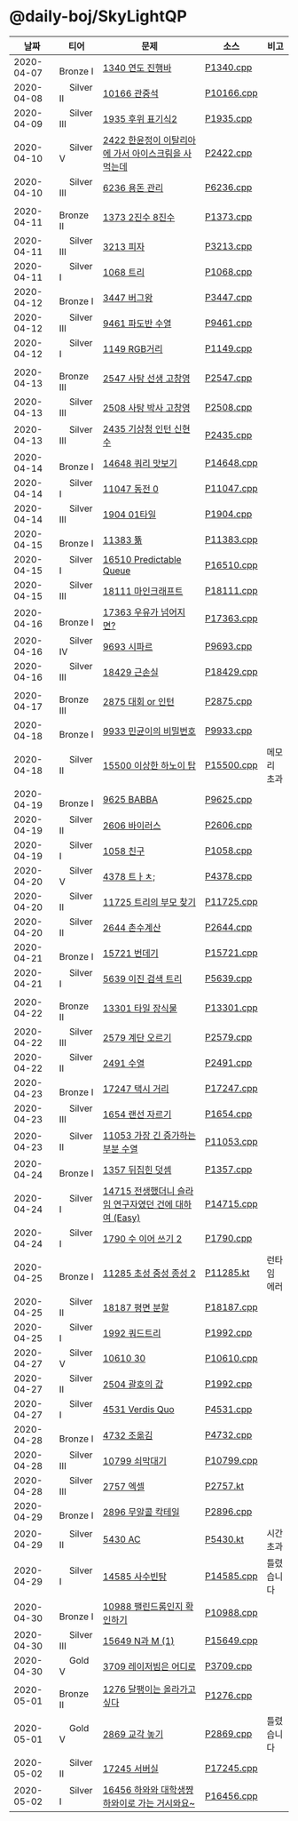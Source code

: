 # @daily-boj/SkyLightQP

| 날짜           | 티어                                                                                    | 문제                                                               | 소스                          | 비고          |
|---------------|---------------------------------------------------------------------------------------|-------------------------------------------------------------------|-----------------------------|-------------|
| 2020-04-07 | <img src="https://static.solved.ac/tier_small/5.svg" height="14px"/> Bronze I | [1340 연도 진행바](https://www.acmicpc.net/problem/1340) | [P1340.cpp](./P1340.cpp) |
| 2020-04-08 | <img src="https://static.solved.ac/tier_small/9.svg" height="14px"/> Silver II | [10166 관중석](https://www.acmicpc.net/problem/10166) | [P10166.cpp](./P10166.cpp) |
| 2020-04-09 | <img src="https://static.solved.ac/tier_small/8.svg" height="14px"/> Silver III | [1935 후위 표기식2](https://www.acmicpc.net/problem/1935) | [P1935.cpp](./P1935.cpp) |
| 2020-04-10 | <img src="https://static.solved.ac/tier_small/6.svg" height="14px"/> Silver V | [2422 한윤정이 이탈리아에 가서 아이스크림을 사먹는데](https://www.acmicpc.net/problem/2422) | [P2422.cpp](./P2422.cpp) |
| 2020-04-10 | <img src="https://static.solved.ac/tier_small/8.svg" height="14px"/> Silver III | [6236 용돈 관리](https://www.acmicpc.net/problem/6236) | [P6236.cpp](./P6236.cpp) |
| 2020-04-11 | <img src="https://static.solved.ac/tier_small/4.svg" height="14px"/> Bronze II | [1373 2진수 8진수](https://www.acmicpc.net/problem/1373) | [P1373.cpp](./P1373.cpp) |
| 2020-04-11 | <img src="https://static.solved.ac/tier_small/8.svg" height="14px"/> Silver III | [3213 피자](https://www.acmicpc.net/problem/3213) | [P3213.cpp](./P3213.cpp) |
| 2020-04-11 | <img src="https://static.solved.ac/tier_small/10.svg" height="14px"/> Silver I | [1068 트리](https://www.acmicpc.net/problem/1068) | [P1068.cpp](./P1068.cpp) |
| 2020-04-12 | <img src="https://static.solved.ac/tier_small/5.svg" height="14px"/> Bronze I | [3447 버그왕](https://www.acmicpc.net/problem/3447) | [P3447.cpp](./P3447.cpp) |
| 2020-04-12 | <img src="https://static.solved.ac/tier_small/8.svg" height="14px"/> Silver III | [9461 파도반 수열](https://www.acmicpc.net/problem/9461) | [P9461.cpp](./P9461.cpp) |
| 2020-04-12 | <img src="https://static.solved.ac/tier_small/10.svg" height="14px"/> Silver I | [1149 RGB거리](https://www.acmicpc.net/problem/1149) | [P1149.cpp](./P1149.cpp) |
| 2020-04-13 | <img src="https://static.solved.ac/tier_small/3.svg" height="14px"/> Bronze III | [2547 사탕 선생 고창영](https://www.acmicpc.net/problem/2547) | [P2547.cpp](./P2547.cpp) |
| 2020-04-13 | <img src="https://static.solved.ac/tier_small/8.svg" height="14px"/> Silver III | [2508 사탕 박사 고창영](https://www.acmicpc.net/problem/2508) | [P2508.cpp](./P2508.cpp) |
| 2020-04-13 | <img src="https://static.solved.ac/tier_small/8.svg" height="14px"/> Silver III | [2435 기상청 인턴 신현수](https://www.acmicpc.net/problem/2435) | [P2435.cpp](./P2435.cpp) |
| 2020-04-14 | <img src="https://static.solved.ac/tier_small/5.svg" height="14px"/> Bronze I | [14648 쿼리 맛보기](https://www.acmicpc.net/problem/14648) | [P14648.cpp](./P14648.cpp) |
| 2020-04-14 | <img src="https://static.solved.ac/tier_small/10.svg" height="14px"/> Silver I | [11047 동전 0](https://www.acmicpc.net/problem/11047) | [P11047.cpp](./P11047.cpp) |
| 2020-04-14 | <img src="https://static.solved.ac/tier_small/8.svg" height="14px"/> Silver III | [1904 01타일](https://www.acmicpc.net/problem/1904) | [P1904.cpp](./P1904.cpp) |
| 2020-04-15 | <img src="https://static.solved.ac/tier_small/5.svg" height="14px"/> Bronze I | [11383 뚊](https://www.acmicpc.net/problem/11383) | [P11383.cpp](./P11383.cpp) |
| 2020-04-15 | <img src="https://static.solved.ac/tier_small/10.svg" height="14px"/> Silver I | [16510 Predictable Queue](https://www.acmicpc.net/problem/16510) | [P16510.cpp](./P16510.cpp) |
| 2020-04-15 | <img src="https://static.solved.ac/tier_small/8.svg" height="14px"/> Silver III | [18111 마인크래프트](https://www.acmicpc.net/problem/18111) | [P18111.cpp](./P18111.cpp) |
| 2020-04-16 | <img src="https://static.solved.ac/tier_small/5.svg" height="14px"/> Bronze I | [17363 우유가 넘어지면?](https://www.acmicpc.net/problem/17363) | [P17363.cpp](./P17363.cpp) |
| 2020-04-16 | <img src="https://static.solved.ac/tier_small/7.svg" height="14px"/> Silver IV | [9693 시파르](https://www.acmicpc.net/problem/9693) | [P9693.cpp](./P9693.cpp) |
| 2020-04-16 | <img src="https://static.solved.ac/tier_small/8.svg" height="14px"/> Silver III | [18429 근손실](https://www.acmicpc.net/problem/18429) | [P18429.cpp](./P18429.cpp) |
| 2020-04-17 | <img src="https://static.solved.ac/tier_small/3.svg" height="14px"/> Bronze III | [2875 대회 or 인턴](https://www.acmicpc.net/problem/2875) | [P2875.cpp](./P2875.cpp) |
| 2020-04-18 | <img src="https://static.solved.ac/tier_small/5.svg" height="14px"/> Bronze I | [9933 민균이의 비밀번호](https://www.acmicpc.net/problem/9933) | [P9933.cpp](./P9933.cpp) |
| 2020-04-18 | <img src="https://static.solved.ac/tier_small/9.svg" height="14px"/> Silver II | [15500 이상한 하노이 탑](https://www.acmicpc.net/problem/15500) | [P15500.cpp](./P15500.cpp) | 메모리 초과 |
| 2020-04-19 | <img src="https://static.solved.ac/tier_small/5.svg" height="14px"/> Bronze I | [9625 BABBA](https://www.acmicpc.net/problem/9625) | [P9625.cpp](./P9625.cpp) |
| 2020-04-19 | <img src="https://static.solved.ac/tier_small/9.svg" height="14px"/> Silver II | [2606 바이러스](https://www.acmicpc.net/problem/2606) | [P2606.cpp](./P2606.cpp) |
| 2020-04-19 | <img src="https://static.solved.ac/tier_small/10.svg" height="14px"/> Silver I | [1058 친구](https://www.acmicpc.net/problem/1058) | [P1058.cpp](./P1058.cpp) |
| 2020-04-20 | <img src="https://static.solved.ac/tier_small/6.svg" height="14px"/> Silver V | [4378 트ㅏㅊ;](https://www.acmicpc.net/problem/4378) | [P4378.cpp](./P4378.cpp) |
| 2020-04-20 | <img src="https://static.solved.ac/tier_small/9.svg" height="14px"/> Silver II | [11725 트리의 부모 찾기](https://www.acmicpc.net/problem/11725) | [P11725.cpp](./P11725.cpp) |
| 2020-04-20 | <img src="https://static.solved.ac/tier_small/9.svg" height="14px"/> Silver II | [2644 촌수계산](https://www.acmicpc.net/problem/2644) | [P2644.cpp](./P2644.cpp) |
| 2020-04-21 | <img src="https://static.solved.ac/tier_small/5.svg" height="14px"/> Bronze I | [15721 번데기](https://www.acmicpc.net/problem/15721) | [P15721.cpp](./15721.cpp) |
| 2020-04-21 | <img src="https://static.solved.ac/tier_small/10.svg" height="14px"/> Silver I | [5639 이진 검색 트리](https://www.acmicpc.net/problem/5639) | [P5639.cpp](./P5639.cpp) |
| 2020-04-22 | <img src="https://static.solved.ac/tier_small/4.svg" height="14px"/> Bronze II | [13301 타일 장식물](https://www.acmicpc.net/problem/13301) | [P13301.cpp](./P13301.cpp) |
| 2020-04-22 | <img src="https://static.solved.ac/tier_small/8.svg" height="14px"/> Silver III | [2579 계단 오르기](https://www.acmicpc.net/problem/2579) | [P2579.cpp](./P2579.cpp) |
| 2020-04-22 | <img src="https://static.solved.ac/tier_small/9.svg" height="14px"/> Silver II | [2491 수열](https://www.acmicpc.net/problem/2491) | [P2491.cpp](./P2491.cpp) |
| 2020-04-23 | <img src="https://static.solved.ac/tier_small/5.svg" height="14px"/> Bronze I | [17247 택시 거리](https://www.acmicpc.net/problem/17247) | [P17247.cpp](./P17247.cpp) |
| 2020-04-23 | <img src="https://static.solved.ac/tier_small/8.svg" height="14px"/> Silver III | [1654 랜선 자르기](https://www.acmicpc.net/problem/1654) | [P1654.cpp](./P1654.cpp) |
| 2020-04-23 | <img src="https://static.solved.ac/tier_small/9.svg" height="14px"/> Silver II | [11053 가장 긴 증가하는 부분 수열](https://www.acmicpc.net/problem/11053) | [P11053.cpp](./P11053.cpp) |
| 2020-04-24 | <img src="https://static.solved.ac/tier_small/5.svg" height="14px"/> Bronze I | [1357 뒤집힌 덧셈](https://www.acmicpc.net/problem/1357) | [P1357.cpp](./P1357.cpp) |
| 2020-04-24 | <img src="https://static.solved.ac/tier_small/10.svg" height="14px"/> Silver I | [14715 전생했더니 슬라임 연구자였던 건에 대하여 (Easy)](https://www.acmicpc.net/problem/14715) | [P14715.cpp](./P14715.cpp) |
| 2020-04-24 | <img src="https://static.solved.ac/tier_small/10.svg" height="14px"/> Silver I | [1790 수 이어 쓰기 2](https://www.acmicpc.net/problem/1790) | [P1790.cpp](./P1790.cpp) |
| 2020-04-25 | <img src="https://static.solved.ac/tier_small/5.svg" height="14px"/> Bronze I | [11285 초성 중성 종성 2](https://www.acmicpc.net/problem/11285) | [P11285.kt](./P11285.kt) | 런타임 에러 |
| 2020-04-25 | <img src="https://static.solved.ac/tier_small/9.svg" height="14px"/> Silver II | [18187 평면 분할](https://www.acmicpc.net/problem/18187) | [P18187.cpp](./P18187.cpp) |
| 2020-04-25 | <img src="https://static.solved.ac/tier_small/10.svg" height="14px"/> Silver I | [1992 쿼드트리](https://www.acmicpc.net/problem/1992) | [P1992.cpp](./P1992.cpp) |
| 2020-04-27 | <img src="https://static.solved.ac/tier_small/6.svg" height="14px"/> Silver V | [10610 30](https://www.acmicpc.net/problem/10610) | [P10610.cpp](./P10610.cpp) |
| 2020-04-27 | <img src="https://static.solved.ac/tier_small/9.svg" height="14px"/> Silver II | [2504 괄호의 값](https://www.acmicpc.net/problem/2504) | [P1992.cpp](./P2504.cpp) |
| 2020-04-27 | <img src="https://static.solved.ac/tier_small/10.svg" height="14px"/> Silver I | [4531 Verdis Quo](https://www.acmicpc.net/problem/4531) | [P4531.cpp](./P4531.cpp) |
| 2020-04-28 | <img src="https://static.solved.ac/tier_small/5.svg" height="14px"/> Bronze I | [4732 조옮김](https://www.acmicpc.net/problem/4732) | [P4732.cpp](./P4732.cpp) |
| 2020-04-28 | <img src="https://static.solved.ac/tier_small/8.svg" height="14px"/> Silver III | [10799 쇠막대기](https://www.acmicpc.net/problem/10799) | [P10799.cpp](./P10799.cpp) |
| 2020-04-28 | <img src="https://static.solved.ac/tier_small/8.svg" height="14px"/> Silver III | [2757 엑셀](https://www.acmicpc.net/problem/2757) | [P2757.kt](./P2757.kt) |
| 2020-04-29 | <img src="https://static.solved.ac/tier_small/5.svg" height="14px"/> Bronze I | [2896 무알콜 칵테일](https://www.acmicpc.net/problem/2896) | [P2896.cpp](./P2896.cpp) |
| 2020-04-29 | <img src="https://static.solved.ac/tier_small/9.svg" height="14px"/> Silver II | [5430 AC](https://www.acmicpc.net/problem/5430) | [P5430.kt](./P5430.kt) | 시간 초과 |
| 2020-04-29 | <img src="https://static.solved.ac/tier_small/10.svg" height="14px"/> Silver I | [14585 사수빈탕](https://www.acmicpc.net/problem/14585) | [P14585.cpp](./P14585.cpp) | 틀렸습니다 |
| 2020-04-30 | <img src="https://static.solved.ac/tier_small/5.svg" height="14px"/> Bronze I | [10988 팰린드롬인지 확인하기](https://www.acmicpc.net/problem/14585) | [P10988.cpp](./P10988.cpp) |
| 2020-04-30 | <img src="https://static.solved.ac/tier_small/10.svg" height="14px"/> Silver III | [15649 N과 M (1)](https://www.acmicpc.net/problem/15649) | [P15649.cpp](./P15649.cpp) |
| 2020-04-30 | <img src="https://static.solved.ac/tier_small/11.svg" height="14px"/> Gold V | [3709 레이저빔은 어디로](https://www.acmicpc.net/problem/3709) | [P3709.cpp](./P3709.cpp) |
| 2020-05-01 | <img src="https://static.solved.ac/tier_small/4.svg" height="14px"/> Bronze II | [1276 달팽이는 올라가고 싶다](https://www.acmicpc.net/problem/1276) | [P1276.cpp](./P1276.cpp) |
| 2020-05-01 | <img src="https://static.solved.ac/tier_small/11.svg" height="14px"/> Gold V | [2869 교각 놓기](https://www.acmicpc.net/problem/2869) | [P2869.cpp](./P2869.cpp) | 틀렸습니다 |
| 2020-05-02 | <img src="https://static.solved.ac/tier_small/9.svg" height="14px"/> Silver II | [17245 서버실](https://www.acmicpc.net/problem/2869) | [P17245.cpp](./P17245.cpp) |
| 2020-05-02 | <img src="https://static.solved.ac/tier_small/10.svg" height="14px"/> Silver I | [16456 하와와 대학생쨩 하와이로 가는 거시와요~](https://www.acmicpc.net/problem/16456) | [P16456.cpp](./P16456.cpp) |